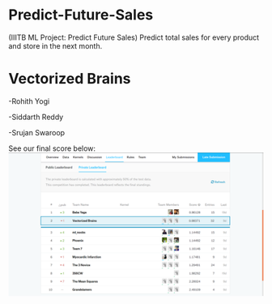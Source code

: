 # Predict-Future-Sales
(IIITB ML Project: Predict Future Sales)
Predict total sales for every product and store in the next month.

# Vectorized Brains 
-Rohith Yogi

-Siddarth Reddy

-Srujan Swaroop

See our final score below:
![Alt Text](https://github.com/RohithYogi/Predict-Future-Sales/blob/master/Screenshot.png)
